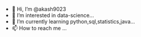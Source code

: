 - 👋 Hi, I’m @akash9023
- 👀 I’m interested in data-science...
- 🌱 I’m currently learning python,sql,statistics,java...
- 📫 How to reach me ...

<!---
akash9023/akash9023 is a ✨ special ✨ repository because its `README.md` (this file) appears on your GitHub profile.
You can click the Preview link to take a look at your changes.
--->
